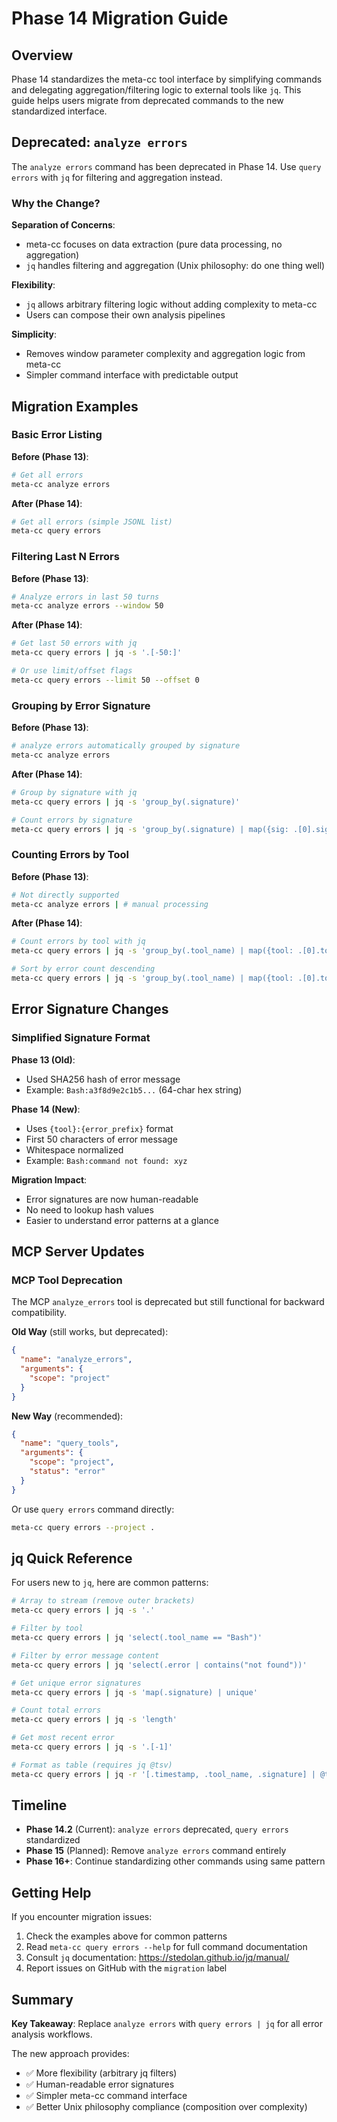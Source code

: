 # Phase 14 Migration Guide

## Overview

Phase 14 standardizes the meta-cc tool interface by simplifying commands and delegating aggregation/filtering logic to external tools like `jq`. This guide helps users migrate from deprecated commands to the new standardized interface.

## Deprecated: `analyze errors`

The `analyze errors` command has been deprecated in Phase 14. Use `query errors` with `jq` for filtering and aggregation instead.

### Why the Change?

**Separation of Concerns**:
- meta-cc focuses on data extraction (pure data processing, no aggregation)
- `jq` handles filtering and aggregation (Unix philosophy: do one thing well)

**Flexibility**:
- `jq` allows arbitrary filtering logic without adding complexity to meta-cc
- Users can compose their own analysis pipelines

**Simplicity**:
- Removes window parameter complexity and aggregation logic from meta-cc
- Simpler command interface with predictable output

## Migration Examples

### Basic Error Listing

**Before (Phase 13)**:
```bash
# Get all errors
meta-cc analyze errors
```

**After (Phase 14)**:
```bash
# Get all errors (simple JSONL list)
meta-cc query errors
```

### Filtering Last N Errors

**Before (Phase 13)**:
```bash
# Analyze errors in last 50 turns
meta-cc analyze errors --window 50
```

**After (Phase 14)**:
```bash
# Get last 50 errors with jq
meta-cc query errors | jq -s '.[-50:]'

# Or use limit/offset flags
meta-cc query errors --limit 50 --offset 0
```

### Grouping by Error Signature

**Before (Phase 13)**:
```bash
# analyze errors automatically grouped by signature
meta-cc analyze errors
```

**After (Phase 14)**:
```bash
# Group by signature with jq
meta-cc query errors | jq -s 'group_by(.signature)'

# Count errors by signature
meta-cc query errors | jq -s 'group_by(.signature) | map({sig: .[0].signature, count: length})'
```

### Counting Errors by Tool

**Before (Phase 13)**:
```bash
# Not directly supported
meta-cc analyze errors | # manual processing
```

**After (Phase 14)**:
```bash
# Count errors by tool with jq
meta-cc query errors | jq -s 'group_by(.tool_name) | map({tool: .[0].tool_name, count: length})'

# Sort by error count descending
meta-cc query errors | jq -s 'group_by(.tool_name) | map({tool: .[0].tool_name, count: length}) | sort_by(.count) | reverse'
```

## Error Signature Changes

### Simplified Signature Format

**Phase 13 (Old)**:
- Used SHA256 hash of error message
- Example: `Bash:a3f8d9e2c1b5...` (64-char hex string)

**Phase 14 (New)**:
- Uses `{tool}:{error_prefix}` format
- First 50 characters of error message
- Whitespace normalized
- Example: `Bash:command not found: xyz`

**Migration Impact**:
- Error signatures are now human-readable
- No need to lookup hash values
- Easier to understand error patterns at a glance

## MCP Server Updates

### MCP Tool Deprecation

The MCP `analyze_errors` tool is deprecated but still functional for backward compatibility.

**Old Way** (still works, but deprecated):
```json
{
  "name": "analyze_errors",
  "arguments": {
    "scope": "project"
  }
}
```

**New Way** (recommended):
```json
{
  "name": "query_tools",
  "arguments": {
    "scope": "project",
    "status": "error"
  }
}
```

Or use `query errors` command directly:
```bash
meta-cc query errors --project .
```

## jq Quick Reference

For users new to `jq`, here are common patterns:

```bash
# Array to stream (remove outer brackets)
meta-cc query errors | jq -s '.'

# Filter by tool
meta-cc query errors | jq 'select(.tool_name == "Bash")'

# Filter by error message content
meta-cc query errors | jq 'select(.error | contains("not found"))'

# Get unique error signatures
meta-cc query errors | jq -s 'map(.signature) | unique'

# Count total errors
meta-cc query errors | jq -s 'length'

# Get most recent error
meta-cc query errors | jq -s '.[-1]'

# Format as table (requires jq @tsv)
meta-cc query errors | jq -r '[.timestamp, .tool_name, .signature] | @tsv'
```

## Timeline

- **Phase 14.2** (Current): `analyze errors` deprecated, `query errors` standardized
- **Phase 15** (Planned): Remove `analyze errors` command entirely
- **Phase 16+**: Continue standardizing other commands using same pattern

## Getting Help

If you encounter migration issues:

1. Check the examples above for common patterns
2. Read `meta-cc query errors --help` for full command documentation
3. Consult `jq` documentation: https://stedolan.github.io/jq/manual/
4. Report issues on GitHub with the `migration` label

## Summary

**Key Takeaway**: Replace `analyze errors` with `query errors | jq` for all error analysis workflows.

The new approach provides:
- ✅ More flexibility (arbitrary jq filters)
- ✅ Human-readable error signatures
- ✅ Simpler meta-cc command interface
- ✅ Better Unix philosophy compliance (composition over complexity)
